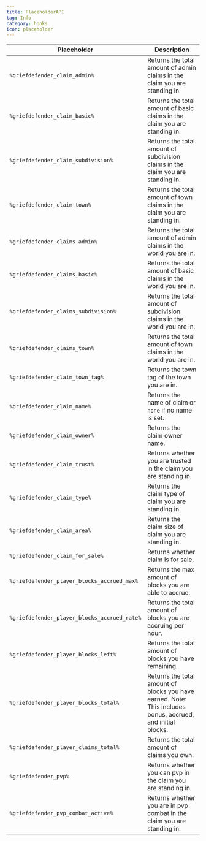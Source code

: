 ```yaml
---
title: PlaceholderAPI
tag: Info
category: hooks
icon: placeholder
---
```


Placeholder                                           | Description | 
-------------------------------------------------| --------------|
```%griefdefender_claim_admin%```  | Returns the total amount of admin claims in the claim you are standing in.
```%griefdefender_claim_basic%```       |    Returns the total amount of basic claims in the claim you are standing in.
```%griefdefender_claim_subdivision%```    |    Returns the total amount of subdivision claims in the claim you are standing in.
```%griefdefender_claim_town%```    |    Returns the total amount of town claims in the claim you are standing in.
```%griefdefender_claims_admin%```  | Returns the total amount of admin claims in the world you are in.
```%griefdefender_claims_basic%```       |    Returns the total amount of basic claims in the world you are in.
```%griefdefender_claims_subdivision%```    |    Returns the total amount of subdivision claims in the world you are in.
```%griefdefender_claims_town%```    |    Returns the total amount of town claims in the world you are in.
```%griefdefender_claim_town_tag%```    |    Returns the town tag of the town you are in.
```%griefdefender_claim_name%```    |    Returns the name of claim or `none` if no name is set.
```%griefdefender_claim_owner%```    |    Returns the claim owner name.
```%griefdefender_claim_trust%```    |    Returns whether you are trusted in the claim you are standing in.
```%griefdefender_claim_type%```    |    Returns the claim type of claim you are standing in.
```%griefdefender_claim_area%```  | Returns the claim size of claim you are standing in.
```%griefdefender_claim_for_sale%```    |    Returns whether claim is for sale.
```%griefdefender_player_blocks_accrued_max%```    |    Returns the max amount of blocks you are able to accrue.
```%griefdefender_player_blocks_accrued_rate%```    |    Returns the total amount of blocks you are accruing per hour.
```%griefdefender_player_blocks_left%```    |    Returns the total amount of blocks you have remaining.
```%griefdefender_player_blocks_total%```    |    Returns the total amount of blocks you have earned.  Note: This includes bonus, accrued, and initial blocks.
```%griefdefender_player_claims_total%```    |    Returns the total amount of claims you own.
```%griefdefender_pvp%```    |    Returns whether you can pvp in the claim you are standing in.
```%griefdefender_pvp_combat_active%```    |    Returns whether you are in pvp combat in the claim you are standing in.